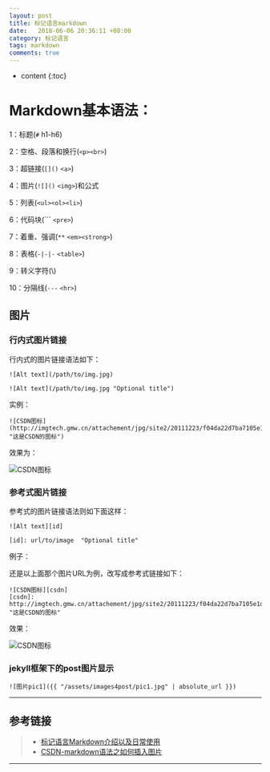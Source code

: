 ```yaml
---
layout: post
title: 标记语言markdown 
date:   2018-06-06 20:36:11 +08:00
category: 标记语言
tags: markdown 
comments: true
---
```


* content
{:toc}




# Markdown基本语法：

1：标题(`#` h1-h6)

2：空格、段落和换行(`<p><br>`)

3：超链接(`[]()` `<a>`)

4：图片(`![]()` `<img>`)和公式

5：列表(`<ul><ol><li>`)

6：代码块(``` `<pre>`)

7：着重、强调(`**` `<em><strong>`)

8：表格(`-|-|-` `<table>`)

9：转义字符(\\)

10：分隔线(`---` `<hr>`)




## 图片

### 行内式图片链接

行内式的图片链接语法如下：
   
```
![Alt text](/path/to/img.jpg)

![Alt text](/path/to/img.jpg "Optional title")
``` 

实例：

```
![CSDN图标](http://imgtech.gmw.cn/attachement/jpg/site2/20111223/f04da22d7ba7105e1d7507.jpg "这是CSDN的图标")
```

效果为：

![CSDN图标](http://imgtech.gmw.cn/attachement/jpg/site2/20111223/f04da22d7ba7105e1d7507.jpg "这是CSDN的图标")
      
   
### 参考式图片链接

参考式的图片链接语法则如下面这样：

```
![Alt text][id]

[id]: url/to/image  "Optional title"
```

例子：

还是以上面那个图片URL为例，改写成参考式链接如下：
   
```
![CSDN图标][csdn]
[csdn]: http://imgtech.gmw.cn/attachement/jpg/site2/20111223/f04da22d7ba7105e1d7507.jpg "这是CSDN的图标"
```

效果：

![CSDN图标][csdn]

[csdn]: http://imgtech.gmw.cn/attachement/jpg/site2/20111223/f04da22d7ba7105e1d7507.jpg "这是CSDN的图标"

### jekyll框架下的post图片显示

```
![图片pic1]({{ "/assets/images4post/pic1.jpg" | absolute_url }})
```









----
## 参考链接

>* [标记语言Markdown介绍以及日常使用](https://blog.csdn.net/xun527/article/details/78821095)
>* [CSDN-markdown语法之如何插入图片](https://blog.csdn.net/lanxuezaipiao/article/details/44310775)

----

